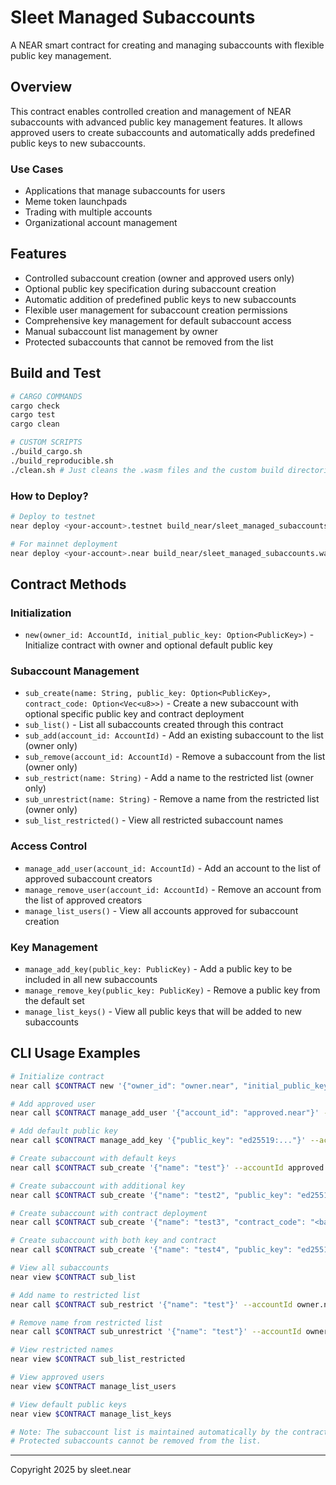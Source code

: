 # Sleet Managed Subaccounts

A NEAR smart contract for creating and managing subaccounts with flexible public key management.


## Overview

This contract enables controlled creation and management of NEAR subaccounts with advanced public key management features. It allows approved users to create subaccounts and automatically adds predefined public keys to new subaccounts.

### Use Cases
- Applications that manage subaccounts for users
- Meme token launchpads
- Trading with multiple accounts
- Organizational account management

## Features

- Controlled subaccount creation (owner and approved users only)
- Optional public key specification during subaccount creation
- Automatic addition of predefined public keys to new subaccounts
- Flexible user management for subaccount creation permissions
- Comprehensive key management for default subaccount access
- Manual subaccount list management by owner
- Protected subaccounts that cannot be removed from the list

## Build and Test

```bash
# CARGO COMMANDS
cargo check
cargo test
cargo clean

# CUSTOM SCRIPTS
./build_cargo.sh
./build_reproducible.sh
./clean.sh # Just cleans the .wasm files and the custom build directories
```

###  How to Deploy?

```bash
# Deploy to testnet
near deploy <your-account>.testnet build_near/sleet_managed_subaccounts.wasm

# For mainnet deployment
near deploy <your-account>.near build_near/sleet_managed_subaccounts.wasm
```

## Contract Methods

### Initialization
- `new(owner_id: AccountId, initial_public_key: Option<PublicKey>)` - Initialize contract with owner and optional default public key

### Subaccount Management
- `sub_create(name: String, public_key: Option<PublicKey>, contract_code: Option<Vec<u8>>)` - Create a new subaccount with optional specific public key and contract deployment
- `sub_list()` - List all subaccounts created through this contract
- `sub_add(account_id: AccountId)` - Add an existing subaccount to the list (owner only)
- `sub_remove(account_id: AccountId)` - Remove a subaccount from the list (owner only)
- `sub_restrict(name: String)` - Add a name to the restricted list (owner only)
- `sub_unrestrict(name: String)` - Remove a name from the restricted list (owner only)
- `sub_list_restricted()` - View all restricted subaccount names

### Access Control
- `manage_add_user(account_id: AccountId)` - Add an account to the list of approved subaccount creators
- `manage_remove_user(account_id: AccountId)` - Remove an account from the list of approved creators
- `manage_list_users()` - View all accounts approved for subaccount creation

### Key Management
- `manage_add_key(public_key: PublicKey)` - Add a public key to be included in all new subaccounts
- `manage_remove_key(public_key: PublicKey)` - Remove a public key from the default set
- `manage_list_keys()` - View all public keys that will be added to new subaccounts

## CLI Usage Examples

```bash
# Initialize contract
near call $CONTRACT new '{"owner_id": "owner.near", "initial_public_key": "ed25519:..."}' --accountId owner.near

# Add approved user
near call $CONTRACT manage_add_user '{"account_id": "approved.near"}' --accountId owner.near

# Add default public key
near call $CONTRACT manage_add_key '{"public_key": "ed25519:..."}' --accountId owner.near

# Create subaccount with default keys
near call $CONTRACT sub_create '{"name": "test"}' --accountId approved.near

# Create subaccount with additional key
near call $CONTRACT sub_create '{"name": "test2", "public_key": "ed25519:..."}' --accountId approved.near

# Create subaccount with contract deployment
near call $CONTRACT sub_create '{"name": "test3", "contract_code": "<base64-encoded-wasm-binary>"}' --accountId approved.near

# Create subaccount with both key and contract
near call $CONTRACT sub_create '{"name": "test4", "public_key": "ed25519:...", "contract_code": "<base64-encoded-wasm-binary>"}' --accountId approved.near

# View all subaccounts
near view $CONTRACT sub_list

# Add name to restricted list
near call $CONTRACT sub_restrict '{"name": "test"}' --accountId owner.near

# Remove name from restricted list
near call $CONTRACT sub_unrestrict '{"name": "test"}' --accountId owner.near

# View restricted names
near view $CONTRACT sub_list_restricted

# View approved users
near view $CONTRACT manage_list_users

# View default public keys
near view $CONTRACT manage_list_keys

# Note: The subaccount list is maintained automatically by the contract.
# Protected subaccounts cannot be removed from the list.
```

---

Copyright 2025 by sleet.near
